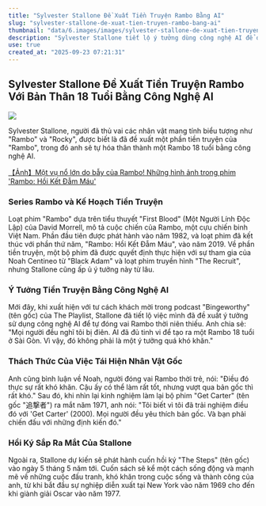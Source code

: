 ```yaml
---
title: "Sylvester Stallone Đề Xuất Tiền Truyện Rambo Bằng AI"
slug: "sylvester-stallone-de-xuat-tien-truyen-rambo-bang-ai"
thumbnail: "data/6.images/images/sylvester-stallone-de-xuat-tien-truyen-rambo-bang-ai.webp"
description: "Sylvester Stallone tiết lộ ý tưởng dùng công nghệ AI để đóng vai Rambo lúc 18 tuổi trong một phần tiền truyện, đồng thời chia sẻ về những thách thức khi làm lại tác phẩm kinh điển và hồi ký sắp ra mắt."
use: true
created_at: "2025-09-23 07:21:31"
---
```


## Sylvester Stallone Đề Xuất Tiền Truyện Rambo Với Bản Thân 18 Tuổi Bằng Công Nghệ AI

![](/images/20250923-00173951-crankinn-000-1-view.webp)

Sylvester Stallone, người đã thủ vai các nhân vật mang tính biểu tượng như "Rambo" và "Rocky", được biết là đã đề xuất một phần tiền truyện của "Rambo", trong đó anh sẽ tự hóa thân thành một Rambo 18 tuổi bằng công nghệ AI.

[【Ảnh】Một vụ nổ lớn do bẫy của Rambo! Những hình ảnh trong phim 'Rambo: Hồi Kết Đẫm Máu'](https://www.crank-in.net/gallery/news/78150/2?utm_source=headlines.yahoo.co.jp&utm_medium=referral&utm_term=173951&utm_campaign=Textlink)

### Series Rambo và Kế Hoạch Tiền Truyện

Loạt phim "Rambo" dựa trên tiểu thuyết "First Blood" (Một Người Lính Độc Lập) của David Morrell, mô tả cuộc chiến của Rambo, một cựu chiến binh Việt Nam. Phần đầu tiên được phát hành vào năm 1982, và loạt phim đã kết thúc với phần thứ năm, "Rambo: Hồi Kết Đẫm Máu", vào năm 2019. Về phần tiền truyện, một bộ phim đã được quyết định thực hiện với sự tham gia của Noah Centineo từ "Black Adam" và loạt phim truyền hình "The Recruit", nhưng Stallone cũng ấp ủ ý tưởng này từ lâu.

### Ý Tưởng Tiền Truyện Bằng Công Nghệ AI

Mới đây, khi xuất hiện với tư cách khách mời trong podcast "Bingeworthy" (tên gốc) của The Playlist, Stallone đã tiết lộ việc mình đã đề xuất ý tưởng sử dụng công nghệ AI để tự đóng vai Rambo thời niên thiếu. Anh chia sẻ: "Mọi người đều nghĩ tôi bị điên. AI đã đủ tinh vi để tạo ra một Rambo 18 tuổi ở Sài Gòn. Vì vậy, đó không phải là một ý tưởng quá khó khăn."

### Thách Thức Của Việc Tái Hiện Nhân Vật Gốc

Anh cũng bình luận về Noah, người đóng vai Rambo thời trẻ, nói: "Điều đó thực sự rất khó khăn. Cậu ấy có thể làm rất tốt, nhưng vượt qua bản gốc thì rất khó." Sau đó, khi nhìn lại kinh nghiệm làm lại bộ phim "Get Carter" (tên gốc "追撃者") ra mắt năm 1971, anh nói: "Tôi biết vì tôi đã trải nghiệm điều đó với 'Get Carter' (2000). Mọi người đều yêu thích bản gốc. Và bạn phải chiến đấu với những định kiến đó."

### Hồi Ký Sắp Ra Mắt Của Stallone

Ngoài ra, Stallone dự kiến sẽ phát hành cuốn hồi ký "The Steps" (tên gốc) vào ngày 5 tháng 5 năm tới. Cuốn sách sẽ kể một cách sống động và mạnh mẽ về những cuộc đấu tranh, khó khăn trong cuộc sống và thành công của anh, từ khi bắt đầu sự nghiệp diễn xuất tại New York vào năm 1969 cho đến khi giành giải Oscar vào năm 1977.